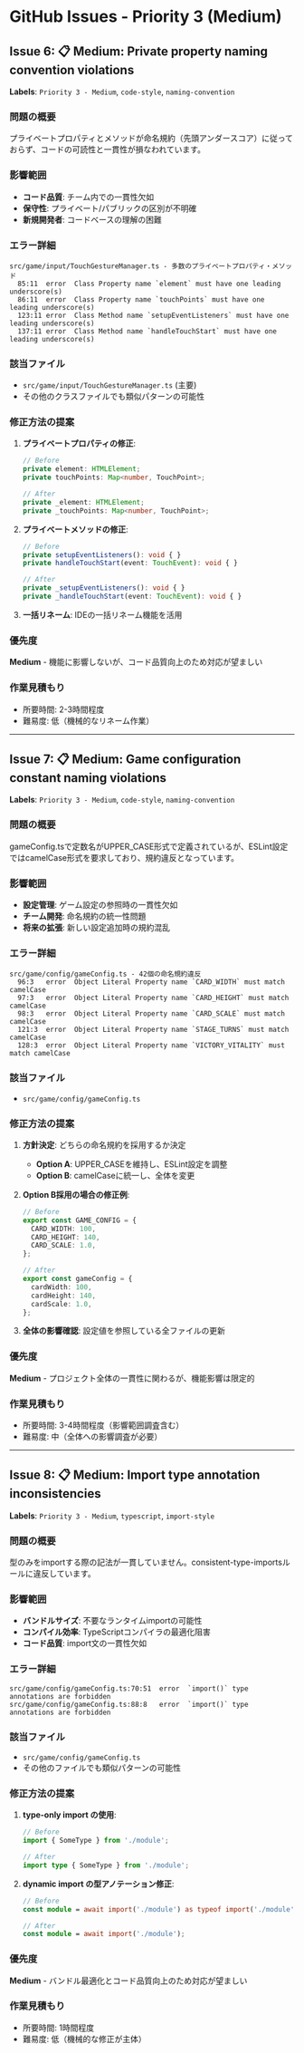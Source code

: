 # GitHub Issues - Priority 3 (Medium)

## Issue 6: 📋 Medium: Private property naming convention violations

**Labels**: `Priority 3 - Medium`, `code-style`, `naming-convention`

### 問題の概要
プライベートプロパティとメソッドが命名規約（先頭アンダースコア）に従っておらず、コードの可読性と一貫性が損なわれています。

### 影響範囲
- **コード品質**: チーム内での一貫性欠如
- **保守性**: プライベート/パブリックの区別が不明確
- **新規開発者**: コードベースの理解の困難

### エラー詳細
```
src/game/input/TouchGestureManager.ts - 多数のプライベートプロパティ・メソッド
  85:11  error  Class Property name `element` must have one leading underscore(s)
  86:11  error  Class Property name `touchPoints` must have one leading underscore(s)
  123:11 error  Class Method name `setupEventListeners` must have one leading underscore(s)
  137:11 error  Class Method name `handleTouchStart` must have one leading underscore(s)
```

### 該当ファイル
- `src/game/input/TouchGestureManager.ts` (主要)
- その他のクラスファイルでも類似パターンの可能性

### 修正方法の提案
1. **プライベートプロパティの修正**:
   ```typescript
   // Before
   private element: HTMLElement;
   private touchPoints: Map<number, TouchPoint>;
   
   // After
   private _element: HTMLElement;
   private _touchPoints: Map<number, TouchPoint>;
   ```

2. **プライベートメソッドの修正**:
   ```typescript
   // Before
   private setupEventListeners(): void { }
   private handleTouchStart(event: TouchEvent): void { }
   
   // After
   private _setupEventListeners(): void { }
   private _handleTouchStart(event: TouchEvent): void { }
   ```

3. **一括リネーム**: IDEの一括リネーム機能を活用

### 優先度
**Medium** - 機能に影響しないが、コード品質向上のため対応が望ましい

### 作業見積もり
- 所要時間: 2-3時間程度
- 難易度: 低（機械的なリネーム作業）

---

## Issue 7: 📋 Medium: Game configuration constant naming violations

**Labels**: `Priority 3 - Medium`, `code-style`, `naming-convention`

### 問題の概要
gameConfig.tsで定数名がUPPER_CASE形式で定義されているが、ESLint設定ではcamelCase形式を要求しており、規約違反となっています。

### 影響範囲
- **設定管理**: ゲーム設定の参照時の一貫性欠如
- **チーム開発**: 命名規約の統一性問題
- **将来の拡張**: 新しい設定追加時の規約混乱

### エラー詳細
```
src/game/config/gameConfig.ts - 42個の命名規約違反
  96:3   error  Object Literal Property name `CARD_WIDTH` must match camelCase
  97:3   error  Object Literal Property name `CARD_HEIGHT` must match camelCase
  98:3   error  Object Literal Property name `CARD_SCALE` must match camelCase
  121:3  error  Object Literal Property name `STAGE_TURNS` must match camelCase
  128:3  error  Object Literal Property name `VICTORY_VITALITY` must match camelCase
```

### 該当ファイル
- `src/game/config/gameConfig.ts`

### 修正方法の提案
1. **方針決定**: どちらの命名規約を採用するか決定
   - **Option A**: UPPER_CASEを維持し、ESLint設定を調整
   - **Option B**: camelCaseに統一し、全体を変更

2. **Option B採用の場合の修正例**:
   ```typescript
   // Before
   export const GAME_CONFIG = {
     CARD_WIDTH: 100,
     CARD_HEIGHT: 140,
     CARD_SCALE: 1.0,
   };
   
   // After
   export const gameConfig = {
     cardWidth: 100,
     cardHeight: 140,
     cardScale: 1.0,
   };
   ```

3. **全体の影響確認**: 設定値を参照している全ファイルの更新

### 優先度
**Medium** - プロジェクト全体の一貫性に関わるが、機能影響は限定的

### 作業見積もり
- 所要時間: 3-4時間程度（影響範囲調査含む）
- 難易度: 中（全体への影響調査が必要）

---

## Issue 8: 📋 Medium: Import type annotation inconsistencies

**Labels**: `Priority 3 - Medium`, `typescript`, `import-style`

### 問題の概要
型のみをimportする際の記法が一貫していません。consistent-type-importsルールに違反しています。

### 影響範囲
- **バンドルサイズ**: 不要なランタイムimportの可能性
- **コンパイル効率**: TypeScriptコンパイラの最適化阻害
- **コード品質**: import文の一貫性欠如

### エラー詳細
```
src/game/config/gameConfig.ts:70:51  error  `import()` type annotations are forbidden
src/game/config/gameConfig.ts:88:8   error  `import()` type annotations are forbidden
```

### 該当ファイル
- `src/game/config/gameConfig.ts`
- その他のファイルでも類似パターンの可能性

### 修正方法の提案
1. **type-only import の使用**:
   ```typescript
   // Before
   import { SomeType } from './module';
   
   // After
   import type { SomeType } from './module';
   ```

2. **dynamic import の型アノテーション修正**:
   ```typescript
   // Before
   const module = await import('./module') as typeof import('./module');
   
   // After
   const module = await import('./module');
   ```

### 優先度
**Medium** - バンドル最適化とコード品質向上のため対応が望ましい

### 作業見積もり
- 所要時間: 1時間程度
- 難易度: 低（機械的な修正が主体）